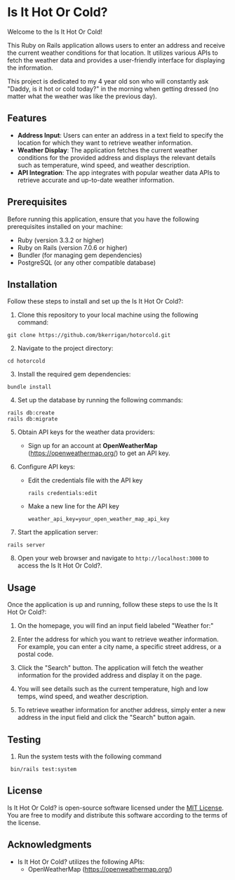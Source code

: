 # Is It Hot Or Cold?

Welcome to the Is It Hot Or Cold!

This Ruby on Rails application allows users to enter an address and receive the current weather conditions for that location. It utilizes various APIs to fetch the weather data and provides a user-friendly interface for displaying the information.

This project is dedicated to my 4 year old son who will constantly ask "Daddy, is it hot or cold
today?" in the morning when getting dressed (no matter what the weather was like the previous day).

## Features

- **Address Input**: Users can enter an address in a text field to specify the location for which they want to retrieve weather information.
- **Weather Display**: The application fetches the current weather conditions for the provided address and displays the relevant details such as temperature, wind speed, and weather description.
- **API Integration**: The app integrates with popular weather data APIs to retrieve accurate and up-to-date weather information.

## Prerequisites

Before running this application, ensure that you have the following prerequisites installed on your machine:

- Ruby (version 3.3.2 or higher)
- Ruby on Rails (version 7.0.6 or higher)
- Bundler (for managing gem dependencies)
- PostgreSQL (or any other compatible database)

## Installation

Follow these steps to install and set up the Is It Hot Or Cold?:

1. Clone this repository to your local machine using the following command:

```shell
git clone https://github.com/bkerrigan/hotorcold.git
```

2. Navigate to the project directory:

```shell
cd hotorcold
```

3. Install the required gem dependencies:

```shell
bundle install
```

4. Set up the database by running the following commands:

```shell
rails db:create
rails db:migrate
```

5. Obtain API keys for the weather data providers:

   - Sign up for an account at **OpenWeatherMap** (https://openweathermap.org/) to get an API key.

6. Configure API keys:

   - Edit the credentials file with the API key

     ```shell
     rails credentials:edit
     ```

   - Make a new line for the API key

     ```plaintext
     weather_api_key=your_open_weather_map_api_key
     ```

7. Start the application server:

```shell
rails server
```

8. Open your web browser and navigate to `http://localhost:3000` to access the Is It Hot Or Cold?.

## Usage

Once the application is up and running, follow these steps to use the Is It Hot Or Cold?:

1. On the homepage, you will find an input field labeled "Weather for:"

2. Enter the address for which you want to retrieve weather information. For example, you can enter a city name, a specific street address, or a postal code.

3. Click the "Search" button. The application will fetch the weather information for the provided address and display it on the page.

4. You will see details such as the current temperature, high and low temps, wind speed, and weather description.

5. To retrieve weather information for another address, simply enter a new address in the input field and click the "Search" button again.

## Testing

1. Run the system tests with the following command

```shell
 bin/rails test:system
 ```

## License

Is It Hot Or Cold? is open-source software licensed under the [MIT License](LICENSE). You are free to modify and distribute this software according to the terms of the license.

## Acknowledgments

- Is It Hot Or Cold? utilizes the following APIs:
  - OpenWeatherMap (https://openweathermap.org/)
